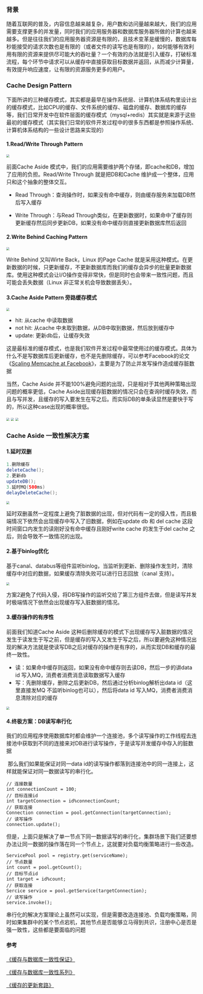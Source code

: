 ### 背景

随着互联网的普及，内容信息越来越复杂，用户数和访问量越来越大，我们的应用需要支撑更多的并发量，同时我们的应用服务器和数据库服务器所做的计算也越来越多。但是往往我们的应用服务器资源是有限的，且技术变革是缓慢的，数据库每秒能接受的请求次数也是有限的（或者文件的读写也是有限的），如何能够有效利用有限的资源来提供尽可能大的吞吐量？一个有效的办法就是引入缓存，打破标准流程，每个环节中请求可以从缓存中直接获取目标数据并返回，从而减少计算量，有效提升响应速度，让有限的资源服务更多的用户。

### Cache Design Pattern

下面所讲的三种缓存模式，其实都是最早在操作系统层、计算机体系结构里设计出的缓存模式，比如CPU的缓存、文件系统的缓存、磁盘的缓存、数据库的缓存等，我们日常开发中在软件层面的缓存模式（mysql+redis）其实就是来源于这些最初的缓存模式（其实我们日常的软件开发过程中的很多东西都是参照操作系统、计算机体系结构的一些设计思路来实现的）

#### 1.Read/Write Through Pattern

<img src="https://tva1.sinaimg.cn/large/007S8ZIlly1gha0dmtszfj30mw05w3yr.jpg" style="zoom:50%;" />

前面Cache Aside 模式中，我们的应用需要维护两个存储，即cache和DB，增加了应用的负担。Read/Write Through 就是把DB和Cache 维护成一个整体，应用只和这个抽象的整体交互。

* Read Through：查询操作时，如果没有命中缓存，则由缓存服务来加载DB然后写入缓存

* Write Through：与Read Through类似，在更新数据时，如果命中了缓存则更新缓存然后同步更新DB，如果没有命中缓存则直接更新数据库然后返回

#### 2.Write Behind Caching Pattern

<img src="https://tva1.sinaimg.cn/large/007S8ZIlly1gha562429fj30ku0580sx.jpg" style="zoom:50%;" />

Write Behind 又叫Wirte Back，Linux 的Page Cache 就是采用这种模式。在更新数据的时候，只更新缓存，不更新数据库而我们的缓存会异步的批量更新数据库。使用这种模式会让I/O操作变得非常快，但是同时也会带来一致性问题，而且可能会丢失数据（Linux 非正常关机会导致数据丢失）。

#### 3.Cache Aside Pattern 旁路缓存模式

<img src="https://tva1.sinaimg.cn/large/007S8ZIlly1gh95l465jyj30j60as0t6.jpg" style="zoom:50%;" />

* hit: 从cache 中读取数据
* not hit: 从cache 中未取到数据，从DB中取到数据，然后放到缓存中
* update: 更新db后，让缓存失效

这是最标准的缓存模式，也是我们软件开发过程中最常使用过的缓存模式。具体为什么不是写数据库后更新缓存，也不是先删除缓存，可以参考Facebook的论文《[Scaling Memcache at Facebook](https://www.usenix.org/system/files/conference/nsdi13/nsdi13-final170_update.pdf)》，主要是为了防止并发写操作造成缓存脏数据

当然，Cache Aside 并不能100%避免问题的出现，只是相对于其他两种策略出现问题的概率更低，Cache Aside出现缓存脏数据的情况只会在查询时缓存失效，而且与写并发，且缓存的写入要发生在写之后。而实际DB的单条读显然是要快于写的，所以这种case出现的概率很低。



<img src="https://tva1.sinaimg.cn/large/007S8ZIlly1gh8tvoe31hj30oo0f8mxy.jpg" style="zoom:50%;" />



<img src="https://tva1.sinaimg.cn/large/007S8ZIlly1gh8ttc1b73j30p80g4mxz.jpg" style="zoom:50%;" />



<img src="https://tva1.sinaimg.cn/large/007S8ZIlly1gh8u124i1kj30os0f8wfa.jpg" style="zoom:50%;" />



### Cache Aside 一致性解决方案

#### 1.延时双删

```java
1.删除缓存
deleteCache();
2.更新db
updateDB();
3.延时MQ(500ms)
delayDeleteCache();
```

<img src="https://tva1.sinaimg.cn/large/007S8ZIlly1gh8tp7wzptj30t60gymy2.jpg" style="zoom:50%;" />

延时双删虽然一定程度上避免了脏数据的出现，但对代码有一定的侵入性，而且极端情况下依然会出现缓存中写入了旧数据，例如在update db 和 del cache 这段时间窗口内发生的读刚好没有命中缓存且刚好write cache 的发生于del cache 之后，则会导致不一致情况的出现。

#### 2.基于binlog优化

基于canal、databus等组件监听binlog，当监听到更新、删除操作发生时，清除缓存中对应的数据，如果缓存清除失败可以进行日志回放（canal 支持）。

<img src="https://tva1.sinaimg.cn/large/007S8ZIlly1gha6qkfsaqj30ps04gaac.jpg" style="zoom:50%;" />

方案2避免了代码入侵，将DB写操作的监听交给了第三方组件去做，但是读写并发时极端情况下依然会出现缓存写入脏数据的情况。

#### 3.缓存操作的有序性

前面我们知道Cache Aside 这种后删除缓存的模式下出现缓存写入脏数据的情况发生于读发生于写之前，但是缓存的写入又发生于写之后，所以要避免这种情况出现的解决方法就是使读写DB之后对缓存的操作是有序的，从而实现DB和缓存的最终一致性。

* 读：如果命中缓存则返回，如果没有命中缓存则去读DB，然后一步的讲data id 写入MQ，消费者消费消息读取数据写入缓存
* 写：先删除缓存，删除之后更新DB，然后通过分析binlog解析出data id（这里直接发MQ 不监听binlog也可以），然后将data id 写入MQ，消费者消费消息清除对应的缓存

<img src="https://tva1.sinaimg.cn/large/007S8ZIlly1gha7u61ivej30tc0gk0tp.jpg" style="zoom:50%;" />

#### 4.终极方案：DB读写串行化

​	我们的应用程序使用数据库时都会维护一个连接池，多个读写操作的工作线程去连接池中获取到不同的连接来对DB进行读写操作，于是读写并发缓存中存入的脏数据

​	那么我们如果能保证对同一data id的读写操作都落到连接池中的同一连接上，这样就能保证对同一数据读写的串行化。

```
// 连接数量
int connectionCount = 100;
// 目标连接id
int targetConnection = id%connectionCount;
// 获取连接 
Connection connection = pool.getConnection(targetConnection);
// 读写操作
connection.update();
```

​	但是，上面只是解决了单一节点下同一数据读写的串行化，集群场景下我们还要想办法让同一数据的操作落在同一个节点上，这就要对负载均衡策略进行一些改造。

```
ServicePool pool = registry.get(serviceName);
// 节点数量
int count = pool.getCount();
// 目标节点id
int target = id%count;
// 获取连接 
Sercice service = pool.getService(targetConnection);
// 读写操作
service.invoke();
```

串行化的解决方案理论上虽然可以实现，但是需要改造连接池、负载均衡策略，同时如果集群中的某个节点宕机，其他节点是否能够立马得到共识，注册中心是否是强一致性，这些都是要面临的问题

#### 参考

[《缓存与数据库一致性保证》](https://mp.weixin.qq.com/s/CY4jntpM7VNkBrz1FKRsOw?)

[《缓存与数据库一致性系列》](https://blog.kido.site/2018/12/08/db-and-cache-03/)

[《缓存的更新套路》](https://coolshell.cn/articles/17416.html)


